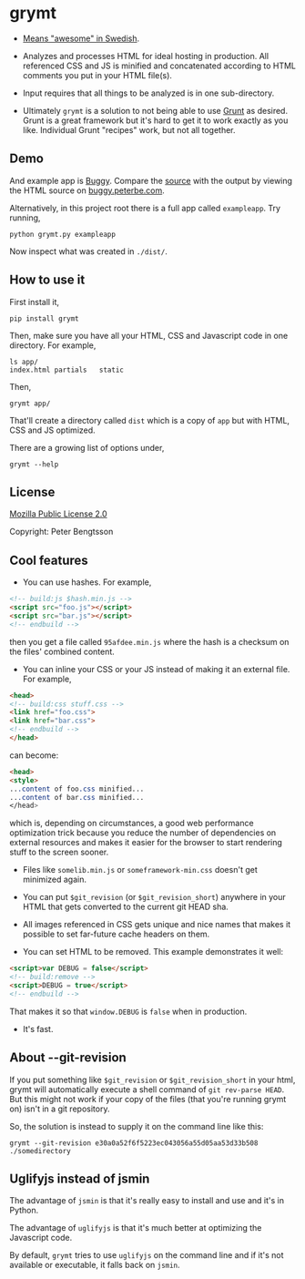 grymt
=====

* [Means "awesome" in Swedish](http://en.wiktionary.org/wiki/grym#Swedish).

* Analyzes and processes HTML for ideal hosting in production. All
referenced CSS and JS is minified and concatenated according to HTML
comments you put in your HTML file(s).

* Input requires that all things to be analyzed is in one sub-directory.

* Ultimately `grymt` is a solution to not being able to use
 [Grunt](http://gruntjs.com/) as
  desired. Grunt is a great framework but it's hard to get it to work exactly as
  you like. Individual Grunt "recipes" work, but not all together.

Demo
----

And example app is [Buggy](https://github.com/peterbe/buggy). Compare
the [source](https://github.com/peterbe/buggy/blob/master/client/index.html)
with the output by viewing the HTML source on
[buggy.peterbe.com](http://buggy.peterbe.com/).

Alternatively, in this project root there is a full app called `exampleapp`.
Try running,

```
python grymt.py exampleapp
```

Now inspect what was created in `./dist/`.

How to use it
-------------

First install it,

```
pip install grymt
```

Then, make sure you have all your HTML, CSS and Javascript code in one
directory. For example,

```
ls app/
index.html partials   static
```

Then,

```
grymt app/
```

That'll create a directory called `dist` which is a copy of `app` but with
HTML, CSS and JS optimized.

There are a growing list of options under,

```
grymt --help
```

License
-------

[Mozilla Public License 2.0](http://www.mozilla.org/MPL/2.0/)

Copyright: Peter Bengtsson

Cool features
-------------

* You can use hashes. For example,

```html
<!-- build:js $hash.min.js -->
<script src="foo.js"></script>
<script src="bar.js"></script>
<!-- endbuild -->
```

then you get a file called `95afdee.min.js` where the hash is a
checksum on the files' combined content.

* You can inline your CSS or your JS instead of making it an external
  file. For example,

```html
<head>
<!-- build:css stuff.css -->
<link href="foo.css">
<link href="bar.css">
<!-- endbuild -->
</head>
```

can become:

```html
<head>
<style>
...content of foo.css minified...
...content of bar.css minified...
</head>
```

which is, depending on circumstances, a good web performance optimization trick
because you reduce the number of dependencies on external resources and
makes it easier for the browser to start rendering stuff to the screen sooner.

* Files like `somelib.min.js` or `someframework-min.css` doesn't get minimized
again.

* You can put `$git_revision` (or `$git_revision_short`) anywhere in your
HTML that gets converted to the current git HEAD sha.

* All images referenced in CSS gets unique and nice names that makes it
possible to set far-future cache headers on them.

* You can set HTML to be removed. This example demonstrates it well:

```html
<script>var DEBUG = false</script>
<!-- build:remove -->
<script>DEBUG = true</script>
<!-- endbuild -->
```

That makes it so that `window.DEBUG` is `false` when in production.

* It's fast.


About --git-revision
--------------------

If you put something like `$git_revision` or `$git_revision_short` in your
html, grymt will automatically execute a shell command of `git rev-parse HEAD`.
But this might not work if your copy of the files (that you're running grymt
on) isn't in a git repository.

So, the solution is instead to supply it on the command line like this:
```
grymt --git-revision e30a0a52f6f5223ec043056a55d05aa53d33b508 ./somedirectory
```


Uglifyjs instead of jsmin
-------------------------

The advantage of `jsmin` is that it's really easy to install and use
and it's in Python.

The advantage of `uglifyjs` is that it's much better at optimizing the
Javascript code.

By default, `grymt` tries to use `uglifyjs` on the command line and if
it's not available or executable, it falls back on `jsmin`.
